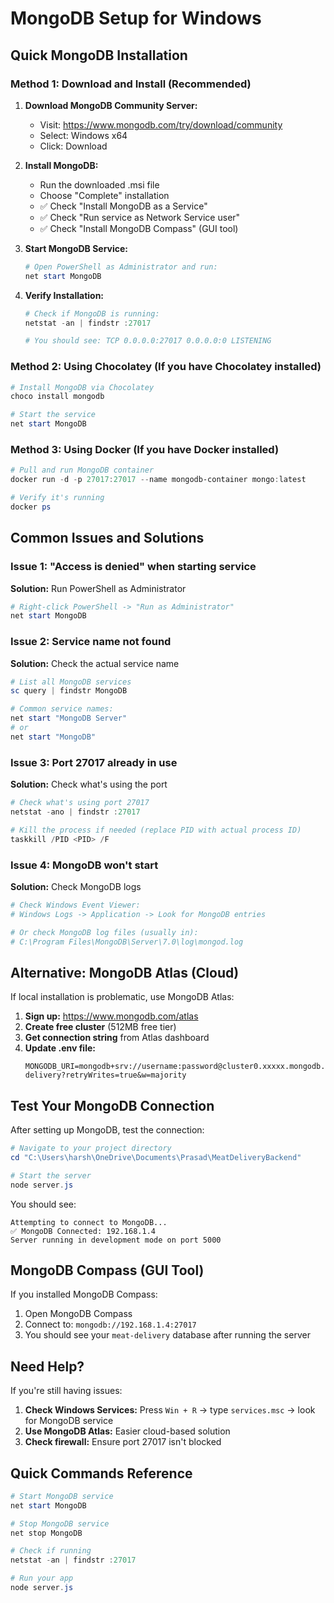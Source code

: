 # MongoDB Setup for Windows

## Quick MongoDB Installation

### Method 1: Download and Install (Recommended)

1. **Download MongoDB Community Server:**
   - Visit: https://www.mongodb.com/try/download/community
   - Select: Windows x64
   - Click: Download

2. **Install MongoDB:**
   - Run the downloaded .msi file
   - Choose "Complete" installation
   - ✅ Check "Install MongoDB as a Service"
   - ✅ Check "Run service as Network Service user"
   - ✅ Check "Install MongoDB Compass" (GUI tool)

3. **Start MongoDB Service:**
   ```powershell
   # Open PowerShell as Administrator and run:
   net start MongoDB
   ```

4. **Verify Installation:**
   ```powershell
   # Check if MongoDB is running:
   netstat -an | findstr :27017
   
   # You should see: TCP 0.0.0.0:27017 0.0.0.0:0 LISTENING
   ```

### Method 2: Using Chocolatey (If you have Chocolatey installed)

```powershell
# Install MongoDB via Chocolatey
choco install mongodb

# Start the service
net start MongoDB
```

### Method 3: Using Docker (If you have Docker installed)

```powershell
# Pull and run MongoDB container
docker run -d -p 27017:27017 --name mongodb-container mongo:latest

# Verify it's running
docker ps
```

## Common Issues and Solutions

### Issue 1: "Access is denied" when starting service
**Solution:** Run PowerShell as Administrator

```powershell
# Right-click PowerShell -> "Run as Administrator"
net start MongoDB
```

### Issue 2: Service name not found
**Solution:** Check the actual service name

```powershell
# List all MongoDB services
sc query | findstr MongoDB

# Common service names:
net start "MongoDB Server"
# or
net start "MongoDB"
```

### Issue 3: Port 27017 already in use
**Solution:** Check what's using the port

```powershell
# Check what's using port 27017
netstat -ano | findstr :27017

# Kill the process if needed (replace PID with actual process ID)
taskkill /PID <PID> /F
```

### Issue 4: MongoDB won't start
**Solution:** Check MongoDB logs

```powershell
# Check Windows Event Viewer:
# Windows Logs -> Application -> Look for MongoDB entries

# Or check MongoDB log files (usually in):
# C:\Program Files\MongoDB\Server\7.0\log\mongod.log
```

## Alternative: MongoDB Atlas (Cloud)

If local installation is problematic, use MongoDB Atlas:

1. **Sign up:** https://www.mongodb.com/atlas
2. **Create free cluster** (512MB free tier)
3. **Get connection string** from Atlas dashboard
4. **Update .env file:**
   ```env
   MONGODB_URI=mongodb+srv://username:password@cluster0.xxxxx.mongodb.net/meat-delivery?retryWrites=true&w=majority
   ```

## Test Your MongoDB Connection

After setting up MongoDB, test the connection:

```powershell
# Navigate to your project directory
cd "C:\Users\harsh\OneDrive\Documents\Prasad\MeatDeliveryBackend"

# Start the server
node server.js
```

You should see:
```
Attempting to connect to MongoDB...
✅ MongoDB Connected: 192.168.1.4
Server running in development mode on port 5000
```

## MongoDB Compass (GUI Tool)

If you installed MongoDB Compass:
1. Open MongoDB Compass
2. Connect to: `mongodb://192.168.1.4:27017`
3. You should see your `meat-delivery` database after running the server

## Need Help?

If you're still having issues:
1. **Check Windows Services:** Press `Win + R` → type `services.msc` → look for MongoDB service
2. **Use MongoDB Atlas:** Easier cloud-based solution
3. **Check firewall:** Ensure port 27017 isn't blocked

## Quick Commands Reference

```powershell
# Start MongoDB service
net start MongoDB

# Stop MongoDB service  
net stop MongoDB

# Check if running
netstat -an | findstr :27017

# Run your app
node server.js
```